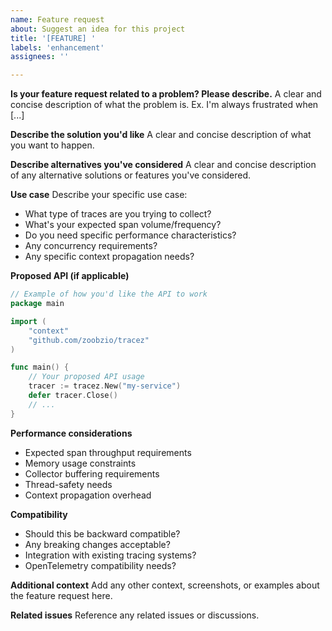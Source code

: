```yaml
---
name: Feature request
about: Suggest an idea for this project
title: '[FEATURE] '
labels: 'enhancement'
assignees: ''

---
```


**Is your feature request related to a problem? Please describe.**
A clear and concise description of what the problem is. Ex. I'm always frustrated when [...]

**Describe the solution you'd like**
A clear and concise description of what you want to happen.

**Describe alternatives you've considered**
A clear and concise description of any alternative solutions or features you've considered.

**Use case**
Describe your specific use case:
- What type of traces are you trying to collect?
- What's your expected span volume/frequency?
- Do you need specific performance characteristics?
- Any concurrency requirements?
- Any specific context propagation needs?

**Proposed API (if applicable)**
```go
// Example of how you'd like the API to work
package main

import (
    "context"
    "github.com/zoobzio/tracez"
)

func main() {
    // Your proposed API usage
    tracer := tracez.New("my-service")
    defer tracer.Close()
    // ...
}
```

**Performance considerations**
- Expected span throughput requirements
- Memory usage constraints
- Collector buffering requirements
- Thread-safety needs
- Context propagation overhead

**Compatibility**
- Should this be backward compatible?
- Any breaking changes acceptable?
- Integration with existing tracing systems?
- OpenTelemetry compatibility needs?

**Additional context**
Add any other context, screenshots, or examples about the feature request here.

**Related issues**
Reference any related issues or discussions.